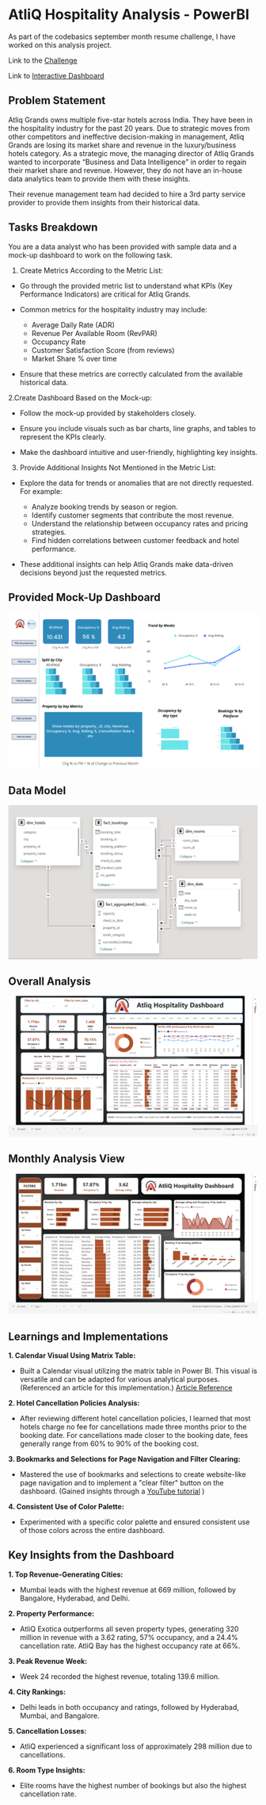 # AtliQ Hospitality Analysis - PowerBI

As part of the codebasics september month resume challenge, I have worked on this analysis project.

Link to the [Challenge](https://codebasics.io/challenge/codebasics-resume-project-challenge)

Link to [Interactive Dashboard](https://app.powerbi.com/view?r=eyJrIjoiNmQ4NTcwNmMtNDc3Yi00MjM4LThkMzItZTQyZWJjNjA0ZDVhIiwidCI6ImM2ZTU0OWIzLTVmNDUtNDAzMi1hYWU5LWQ0MjQ0ZGM1YjJjNCJ9&pageName=ReportSection)

## Problem Statement 

Atliq Grands owns multiple five-star hotels across India. They have been in the hospitality industry for the past 20 years. Due to strategic moves from other competitors and ineffective decision-making in management, Atliq Grands are losing its market share and revenue in the luxury/business hotels category. As a strategic move, the managing director of Atliq Grands wanted to incorporate “Business and Data Intelligence” in order to regain their market share and revenue. However, they do not have an in-house data analytics team to provide them with these insights.

Their revenue management team had decided to hire a 3rd party service provider to provide them insights from their historical data.

## Tasks Breakdown

You are a data analyst who has been provided with sample data and a mock-up dashboard to work on the following task.

1. Create Metrics According to the Metric List:

- Go through the provided metric list to understand what KPIs (Key Performance Indicators) are critical for Atliq Grands.

- Common metrics for the hospitality industry may include:
   - Average Daily Rate (ADR)
   - Revenue Per Available Room (RevPAR)
   - Occupancy Rate
   - Customer Satisfaction Score (from reviews)
   - Market Share % over time

- Ensure that these metrics are correctly calculated from the available historical data.

2.Create Dashboard Based on the Mock-up:

- Follow the mock-up provided by stakeholders closely.

- Ensure you include visuals such as bar charts, line graphs, and tables to represent the KPIs clearly.

- Make the dashboard intuitive and user-friendly, highlighting key insights.

3. Provide Additional Insights Not Mentioned in the Metric List:

- Explore the data for trends or anomalies that are not directly requested. For example:
   - Analyze booking trends by season or region.
   - Identify customer segments that contribute the most revenue.
   - Understand the relationship between occupancy rates and pricing strategies.
   - Find hidden correlations between customer feedback and hotel performance.

- These additional insights can help Atliq Grands make data-driven decisions beyond just the requested metrics.

## Provided Mock-Up Dashboard

![Mockup_Dashboard](./Resources/mock_up_dashboard.png)

## Data Model

![Data_model](./Resources/Data_Model.png)

## Overall Analysis 

![Overall_analysis](./Resources/Overall_analysis.png)

## Monthly Analysis View 

![Monthly_analysis](./Resources/Analysis_2.png)

## Learnings and Implementations

**1. Calendar Visual Using Matrix Table:**

- Built a Calendar visual utilizing the matrix table in Power BI. This visual is versatile and can be adapted for various analytical purposes. (Referenced an article for this implementation.) [Article Reference](https://www.linkedin.com/pulse/calendar-matrix-syed-ahmed-ali/?trackingId=VgyLpo%2BYxVRs8tD03PXcPQ%3D%3D)

**2. Hotel Cancellation Policies Analysis:**

- After reviewing different hotel cancellation policies, I learned that most hotels charge no fee for cancellations made three months prior to the booking date. For cancellations made closer to the booking date, fees generally range from 60% to 90% of the booking cost.

**3. Bookmarks and Selections for Page Navigation and Filter Clearing:**

- Mastered the use of bookmarks and selections to create website-like page navigation and to implement a "clear filter" button on the dashboard. (Gained insights through a [YouTube tutorial](https://www.youtube.com/watch?v=xCSYLrcLW00) )

**4. Consistent Use of Color Palette:**

- Experimented with a specific color palette and ensured consistent use of those colors across the entire dashboard.

## Key Insights from the Dashboard

**1. Top Revenue-Generating Cities:**

- Mumbai leads with the highest revenue at 669 million, followed by Bangalore, Hyderabad, and Delhi.

**2. Property Performance:**

- AtliQ Exotica outperforms all seven property types, generating 320 million in revenue with a 3.62 rating, 57% occupancy, and a 24.4% cancellation rate.
AtliQ Bay has the highest occupancy rate at 66%.

**3. Peak Revenue Week:**

- Week 24 recorded the highest revenue, totaling 139.6 million.

**4. City Rankings:**

- Delhi leads in both occupancy and ratings, followed by Hyderabad, Mumbai, and Bangalore.

**5. Cancellation Losses:**

- AtliQ experienced a significant loss of approximately 298 million due to cancellations.

**6. Room Type Insights:**

- Elite rooms have the highest number of bookings but also the highest cancellation rate.


